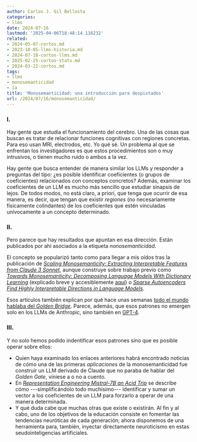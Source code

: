 ```yaml
---
author: Carlos J. Gil Bellosta
categories:
- llms
date: 2024-07-16
lastmod: '2025-04-06T18:48:14.116232'
related:
- 2024-05-07-cortos.md
- 2023-10-05-llms-historia.md
- 2024-07-18-cortos-llms.md
- 2025-02-25-cortos-stats.md
- 2024-03-21-cortos.md
tags:
- llms
- monosemanticidad
- ia
title: 'Monosemanticidad: una introducción para despistados'
url: /2024/07/16/monosemanticidad/
---
```


### I.

Hay gente que estudia el funcionamiento del cerebro. Una de las cosas que buscan es tratar de relacionar funciones cognitivas con regiones concretas. Para eso usan MRI, electrodos, etc. Yo qué sé. Un problema al que se enfrentan los investigadores es que estos procedimientos son o muy intrusivos, o tienen mucho ruido o ambos a la vez.

Hay gente que busca entender de manera similar los LLMs y responder a preguntas del tipo: ¿es posible identificar coeficientes (o grupos de coeficientes) relacionados con conceptos concretos? Además, examinar los coeficientes de un LLM es mucho más sencillo que estudiar sinapsis de lejos. De todos modos, no está claro, a priori, que tenga que ocurrir de esa manera, es decir, que tengan que existir _regiones_ (no necesariamente físicamente colindantes) de los coeficientes que estén vinculadas unívocamente a un concepto determinado.


### II.

Pero parece que hay resultados que apuntan en esa dirección. Están publicados por ahí asociados a la etiqueta _nonosemanticidad_.

El concepto se popularizó tanto como para llegar a mis oídos tras la publicación de [_Scaling Monosemanticity: Extracting Interpretable Features from Claude 3 Sonnet_](
https://transformer-circuits.pub/2024/scaling-monosemanticity/#safety-relevant-sycophancy/), aunque construye sobre trabajo previo como [_Towards Monosemanticity: Decomposing Language Models With Dictionary Learning_](https://transformer-circuits.pub/2023/monosemantic-features/index.html) (explicado breve y accesiblemente [aquí](https://www.astralcodexten.com/p/god-help-us-lets-try-to-understand)) o [_Sparse Autoencoders Find Highly Interpretable Directions in Language Models_](https://www.lesswrong.com/posts/Qryk6FqjtZk9FHHJR/sparse-autoencoders-find-highly-interpretable-directions-in).

Esos artículos también explican por qué hace unas semanas [todo el mundo hablaba del _Golden Bridge_](https://thezvi.wordpress.com/2024/05/27/i-am-the-golden-gate-bridge/). Parece, además, que esos patrones no emergen solo en los LLMs de Anthropic, sino también en [GPT-4](https://openai.com/index/extracting-concepts-from-gpt-4/).


### III.

Y no solo hemos podido indentificar esos patrones sino que es posible operar sobre ellos:
- Quien haya examinado los enlaces anteriores habrá encontrado noticias de cómo una de las primeras _aplicaciones_ de la monosemanticidad fue construir un LLM derivado de Claude que no paraba de hablar del _Golden Gate_, viniese a o no a cuento.
- En [_Representation Engineering Mistral-7B an Acid Trip_](https://vgel.me/posts/representation-engineering/) se describe cómo ---simplificándolo todo muchísimo--- identificar y sumar un vector a los coeficientes de un LLM para forzarlo a operar de una manera determinada.
- Y qué duda cabe que muchas otras que existe o existirán. Al fin y al cabo, uno de los objetivos de la educación consiste en fomentar las tendencias neuróticas de cada generación; ahora disponemos de una herramienta para, también, inyectar directamente neuroticismo en estas seudointeligencias artificiales.